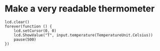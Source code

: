 # Make a very readable thermometer
```blocks
lcd.clear() 
forever(function () { 
    lcd.setCursor(0, 0) 
    lcd.ShowValue("T", input.temperature(TemperatureUnit.Celsius)) 
    pause(500)
})
```
